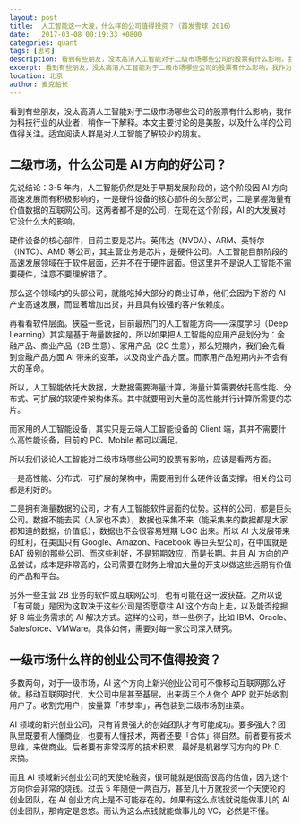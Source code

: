 ```yaml
---
layout: post
title:  人工智能这一大波，什么样的公司值得投资？（首发雪球 2016）
date:   2017-03-08 00:19:33 +0800
categories: quant
tags: [思考]
description: 看到有些朋友，没太高清人工智能对于二级市场哪些公司的股票有什么影响，我作为科技行业的从业者，稍作一下解释。本文主要讨论的是美股，以及什么样的公司值得关注。适宜阅读人群是对人工智能了解较少的朋友。
excerpt: 看到有些朋友，没太高清人工智能对于二级市场哪些公司的股票有什么影响，我作为科技行业的从业者，稍作一下解释。本文主要讨论的是美股，以及什么样的公司值得关注。适宜阅读人群是对人工智能了解较少的朋友。
location: 北京
author: 麦克船长
---
```


看到有些朋友，没太高清人工智能对于二级市场哪些公司的股票有什么影响，我作为科技行业的从业者，稍作一下解释。本文主要讨论的是美股，以及什么样的公司值得关注。适宜阅读人群是对人工智能了解较少的朋友。

## 二级市场，什么公司是 AI 方向的好公司？

先说结论：3-5 年内，人工智能仍然是处于早期发展阶段的，这个阶段因 AI 方向高速发展而有积极影响的，一是硬件设备的核心部件的头部公司，二是掌握海量有价值数据的互联网公司。这两者都不是的公司，在现在这个阶段，AI 的大发展对它没什么大的影响。

硬件设备的核心部件，目前主要是芯片。英伟达（NVDA）、ARM、英特尔（INTC）、AMD 等公司，其主营业务是芯片，是硬件公司。人工智能目前阶段的高速发展领域在于软件层面，还并不在于硬件层面。但这里并不是说人工智能不需要硬件，注意不要理解错了。

那么这个领域内的头部公司，就能吃掉大部分的商业订单，他们会因为下游的 AI 产业高速发展，而显著增加出货，并且具有较强的客户依赖度。

再看看软件层面。狭隘一些说，目前最热门的人工智能方向——深度学习（Deep Learning）其实是基于海量数据的，所以如果把人工智能的应用产品划分为：金融产品、商业产品（2B 生意）、家用产品（2C 生意），那么短期内，我们会先看到金融产品方面 AI 带来的变革，以及商业产品方面。而家用产品短期内并不会有大的革命。

所以，人工智能依托大数据，大数据需要海量计算，海量计算需要依托高性能、分布式、可扩展的软硬件架构体系。其中就要用到大量的高性能并行计算所需要的芯片。

而家用的人工智能设备，其实只是云端人工智能设备的 Client 端，其并不需要什么高性能设备，目前的 PC、Mobile 都可以满足。

所以我们谈论人工智能对二级市场哪些公司的股票有影响，应该是看两方面。

一是高性能、分布式、可扩展的架构中，需要用到什么硬件设备支撑，相关的公司都是利好的。

二是拥有海量数据的公司，才有人工智能软件层面的优势。这样的公司，都是巨头公司。数据不能去买（人家也不卖），数据也采集不来（能采集来的数据都是大家都知道的数据，价值低），数据也不会很容易短期 UGC 出来。所以 AI 大发展带来的红利，在美国只有 Google、Amazon、Facebook 等巨头型公司，在中国就是 BAT 级别的那些公司。而这些利好，不是短期效应，而是长期。并且 AI 方向的产品尝试，成本是非常高的，公司需要在财务上增加大量的开支以做这些远期有价值的产品和平台。

另外一些主营 2B 业务的软件或互联网公司，也有可能在这一波获益。之所以说「有可能」是因为这取决于这些公司是否愿意往 AI 这个方向上走，以及能否挖掘好 B 端业务需求的 AI 解决方式。这样的公司，举一些例子，比如 IBM、Oracle、Salesforce、VMWare。具体如何，需要对每一家公司深入研究。

## 一级市场什么样的创业公司不值得投资？

多数两句，对于一级市场，AI 这个方向上新兴创业公司可不像移动互联网那么好做。移动互联网时代，大公司中层甚至基层，出来两三个人做个 APP 就开始收割用户了。收割完用户，按量算「市梦率」，再包装到二级市场割韭菜。

AI 领域的新兴创业公司，只有背景强大的创始团队才有可能成功。要多强大？团队里既要有人懂商业，也要有人懂技术，两者还要「合体」得自然。前者要有技术思维，来做商业。后者要有非常深厚的技术积累，最好是机器学习方向的 Ph.D. 来搞。

而且 AI 领域新兴创业公司的天使轮融资，很可能就是很高很高的估值，因为这个方向你会非常的烧钱。过去 5 年随便一两百万，甚至几十万就投资一个天使轮的创业团队，在 AI 创业方向上是不可能存在的。如果有这么点钱就说能做事儿的 AI 创业团队，那肯定是忽悠。而认为这么点钱就能做事儿的 VC，必然是不懂。